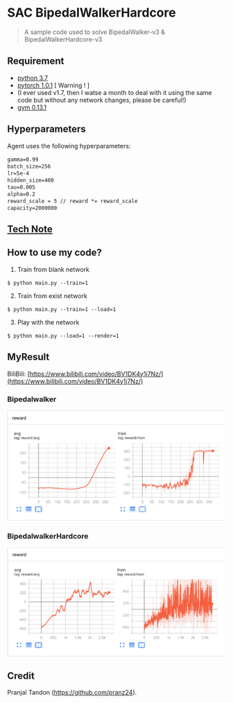 # SAC BipedalWalkerHardcore

> A sample code used to solve BipedalWalker-v3 & BipedalWalkerHardcore-v3

## Requirement

* [python 3.7](https://www.python.org) 
* [pytorch 1.0.1](https://pytorch.org/) [ Warning ! ]
* (I ever used v1.7, then I watse a month to deal with it using the same code but without any network changes, please be careful!)
* [gym 0.13.1](https://github.com/openai/gym)


## Hyperparameters

Agent uses the following hyperparameters:

```
gamma=0.99
batch_size=256
lr=5e-4
hidden_size=400
tau=0.005
alpha=0.2
reward_scale = 5 // reward *= reward_scale
capacity=2000000
```

## [Tech Note](data/BipedalWalkerTest.md)

## How to use my code?

1. Train from blank network

```dotnetcli
$ python main.py --train=1
```

2. Train from exist network

```dotnetcli
$ python main.py --train=1 --load=1
```

3. Play with the network

```dotnetcli
$ python main.py --load=1 --render=1
```

## MyResult

BiliBili: [https://www.bilibili.com/video/BV1DK4y1j7Nz/](https://www.bilibili.com/video/BV1DK4y1j7Nz/)

### Bipedalwalker

![](imgs/normal.png)

### BipedalwalkerHardcore

![](imgs/hardcore.png)

## Credit

Pranjal Tandon (https://github.com/pranz24).
